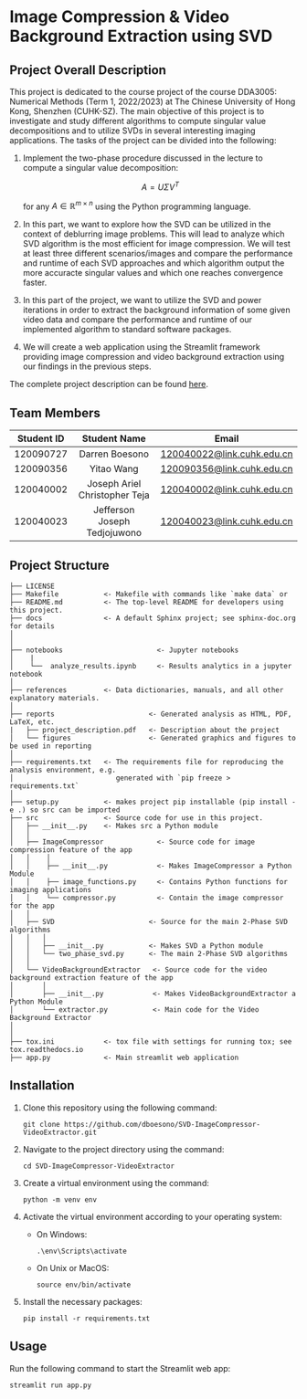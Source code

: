 Image Compression & Video Background Extraction using SVD
==============================


## Project Overall Description

This project is dedicated to the course project of the course DDA3005: Numerical Methods (Term 1, 2022/2023) at The Chinese University of Hong Kong, Shenzhen (CUHK-SZ). The main objective of this project is to investigate and study different algorithms to compute singular value decompositions and to utilize SVDs in several interesting imaging applications. The tasks of the project can be divided into the following:

1. Implement the two-phase procedure discussed in the lecture to compute a singular value decomposition:

   $$A = U \Sigma V^T$$

   for any $A \in \mathbb{R}^{m \times n}$ using the Python programming language.

2. In this part, we want to explore how the SVD can be utilized in the context of deblurring image problems. This will lead to analyze which SVD algorithm is the most efficient for image compression. We will test at least three different scenarios/images and compare the performance and runtime of each SVD approaches and which algorithm output the more accuracte singular values and which one reaches convergence faster.
3. In this part of the project, we want to utilize the SVD and power iterations in order to extract the background information of some given video data and compare the performance and runtime of our implemented algorithm to standard software packages.
4. We will create a web application using the Streamlit framework providing image compression and video background extraction using our findings in the previous steps.

The complete project description can be found [here](./reports/project_description.pdf).


## Team Members

| Student ID | Student Name   | Email                        
| :----------: | :--------------: | :------------------------------: | 
| 120090727  | Darren Boesono        | 120040022@link.cuhk.edu.cn     | 
| 120090356  | Yitao Wang        |    120090356@link.cuhk.edu.cn  | 
| 120040002  | Joseph Ariel Christopher Teja          | 120040002@link.cuhk.edu.cn     | 
| 120040023  | Jefferson Joseph Tedjojuwono            | 120040023@link.cuhk.edu.cn     | 


Project Structure
------------

    ├── LICENSE
    ├── Makefile           <- Makefile with commands like `make data` or 
    ├── README.md          <- The top-level README for developers using this project.
    ├── docs               <- A default Sphinx project; see sphinx-doc.org for details
    │
    │
    ├── notebooks                       <- Jupyter notebooks
    │    |                
    │    └──  analyze_results.ipynb     <- Results analytics in a jupyter notebook          
    │
    ├── references         <- Data dictionaries, manuals, and all other explanatory materials.
    │
    ├── reports                       <- Generated analysis as HTML, PDF, LaTeX, etc.
    |   ├── project_description.pdf   <- Description about the project
    │   └── figures                   <- Generated graphics and figures to be used in reporting
    │
    ├── requirements.txt   <- The requirements file for reproducing the analysis environment, e.g.
    │                         generated with `pip freeze > requirements.txt`
    │
    ├── setup.py           <- makes project pip installable (pip install -e .) so src can be imported
    ├── src                <- Source code for use in this project.
    │   ├── __init__.py    <- Makes src a Python module
    │   │
    │   ├── ImageCompressor             <- Source code for image compression feature of the app
    │   │    │
    │   │    ├── __init__.py            <- Makes ImageCompressor a Python Module
    │   │    ├── image_functions.py     <- Contains Python functions for imaging applications
    │   │    └── compressor.py          <- Contain the image compressor for the app
    │   │
    │   ├── SVD                       <- Source for the main 2-Phase SVD algorithms
    │   │   │
    │   │   ├── __init__.py           <- Makes SVD a Python module
    │   │   └── two_phase_svd.py      <- The main 2-Phase SVD algorithms
    │   │
    │   └── VideoBackgroundExtractor   <- Source code for the video background extraction feature of the app
    │       │                 
    │       ├── __init__.py            <- Makes VideoBackgroundExtractor a Python Module
    │       └── extractor.py           <- Main code for the Video Background Extractor
    │   
    │
    ├── tox.ini            <- tox file with settings for running tox; see tox.readthedocs.io
    ├── app.py             <- Main streamlit web application



## Installation
1. Clone this repository using the following command:
   
   ```shell
   git clone https://github.com/dboesono/SVD-ImageCompressor-VideoExtractor.git
   ```
2. Navigate to the project directory using the command:
   
   ```shell
   cd SVD-ImageCompressor-VideoExtractor
   ```
3. Create a virtual environment using the command:

   ```shell
   python -m venv env
   ```
4. Activate the virtual environment according to your operating system:
   - On Windows:
  
        ```shell
        .\env\Scripts\activate
        ``` 
    - On Unix or MacOS:
  
        ```shell
        source env/bin/activate
        ``` 
5. Install the necessary packages:
   
   ```shell
   pip install -r requirements.txt
   ```


## Usage
Run the following command to start the Streamlit web app:
```shell
streamlit run app.py
```